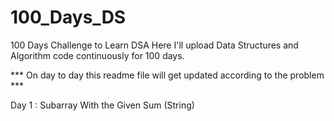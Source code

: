# 100_Days_DS
100 Days Challenge to Learn DSA
Here I'll upload Data Structures and Algorithm code continuously for 100 days.

*** On day to day this readme file will get updated according to the problem ***

Day 1 : Subarray With the Given Sum (String)
